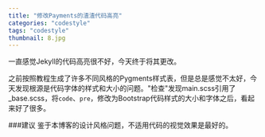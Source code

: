 ```yaml
---
title: "修改Payments的渣渣代码高亮"
categories: "codestyle"
tags: "codestyle"
thumbnail: 8.jpg
---
```

一直感觉Jekyll的代码高亮很不好，今天终于将其更改。
<!--more-->
之前按照教程生成了许多不同风格的Pygments样式表，但是总是感觉不太好，今天发现根源是代码字体的样式和大小的问题。"检查"发现main.scss引用了_base.scss，将`code`、`pre`，修改为Bootstrap代码样式的大小和字体之后，看起来好了很多。

###建议
鉴于本博客的设计风格问题，不适用代码的视觉效果是最好的。